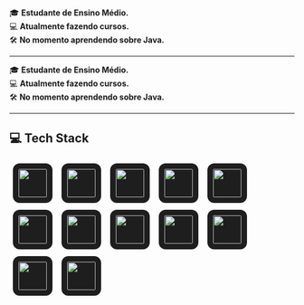 🎓 **Estudante de Ensino Médio.**  
💻 **Atualmente fazendo cursos.**  
🛠️ **No momento aprendendo sobre Java.**  

---
🎓 **Estudante de Ensino Médio.**  
💻 **Atualmente fazendo cursos.**  
🛠️ **No momento aprendendo sobre Java.**

---

## 💻 Tech Stack

<p align="left">
  <img src="https://cdn.jsdelivr.net/gh/devicons/devicon/icons/java/java-original.svg" height="50" style="background-color:#1e1e1e; border-radius:12px; padding:10px; margin:6px;" />
  <img src="https://cdn.jsdelivr.net/gh/devicons/devicon/icons/python/python-original.svg" height="50" style="background-color:#1e1e1e; border-radius:12px; padding:10px; margin:6px;" />
  <img src="https://cdn.jsdelivr.net/gh/devicons/devicon/icons/kotlin/kotlin-original.svg" height="50" style="background-color:#1e1e1e; border-radius:12px; padding:10px; margin:6px;" />
  <img src="https://cdn.jsdelivr.net/gh/devicons/devicon/icons/spring/spring-original.svg" height="50" style="background-color:#1e1e1e; border-radius:12px; padding:10px; margin:6px;" />
  <img src="https://cdn.jsdelivr.net/gh/devicons/devicon/icons/apachekafka/apachekafka-original.svg" height="50" style="background-color:#1e1e1e; border-radius:12px; padding:10px; margin:6px;" />
  <img src="https://cdn.jsdelivr.net/gh/devicons/devicon/icons/aws/aws-original.svg" height="50" style="background-color:#1e1e1e; border-radius:12px; padding:10px; margin:6px;" />
  <img src="https://cdn.jsdelivr.net/gh/devicons/devicon/icons/redis/redis-original.svg" height="50" style="background-color:#1e1e1e; border-radius:12px; padding:10px; margin:6px;" />
  <img src="https://cdn.jsdelivr.net/gh/devicons/devicon/icons/postgresql/postgresql-original.svg" height="50" style="background-color:#1e1e1e; border-radius:12px; padding:10px; margin:6px;" />
  <img src="https://cdn.jsdelivr.net/gh/devicons/devicon/icons/mysql/mysql-original.svg" height="50" style="background-color:#1e1e1e; border-radius:12px; padding:10px; margin:6px;" />
  <img src="https://cdn.jsdelivr.net/gh/devicons/devicon/icons/mongodb/mongodb-original.svg" height="50" style="background-color:#1e1e1e; border-radius:12px; padding:10px; margin:6px;" />
  <img src="https://cdn.jsdelivr.net/gh/devicons/devicon/icons/docker/docker-original.svg" height="50" style="background-color:#1e1e1e; border-radius:12px; padding:10px; margin:6px;" />
  <img src="https://cdn.jsdelivr.net/gh/devicons/devicon/icons/terraform/terraform-original.svg" height="50" style="background-color:#1e1e1e; border-radius:12px; padding:10px; margin:6px;" />
</p>
